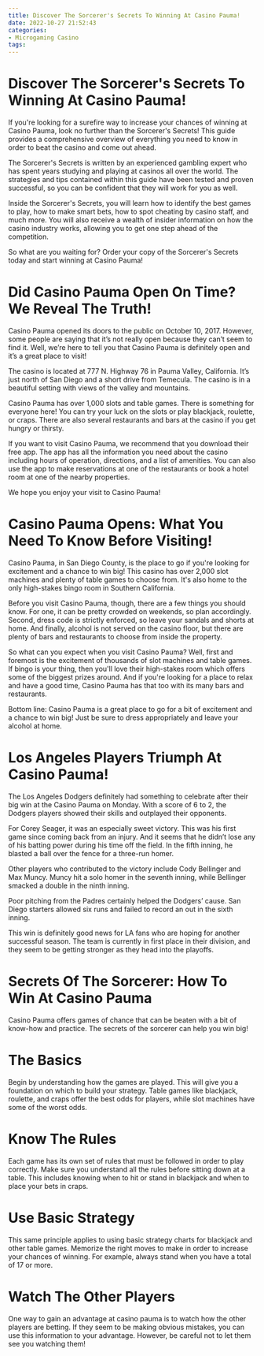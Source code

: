 ```yaml
---
title: Discover The Sorcerer's Secrets To Winning At Casino Pauma!
date: 2022-10-27 21:52:43
categories:
- Microgaming Casino
tags:
---
```



#  Discover The Sorcerer's Secrets To Winning At Casino Pauma!

If you're looking for a surefire way to increase your chances of winning at Casino Pauma, look no further than the Sorcerer's Secrets! This guide provides a comprehensive overview of everything you need to know in order to beat the casino and come out ahead.

The Sorcerer's Secrets is written by an experienced gambling expert who has spent years studying and playing at casinos all over the world. The strategies and tips contained within this guide have been tested and proven successful, so you can be confident that they will work for you as well.

Inside the Sorcerer's Secrets, you will learn how to identify the best games to play, how to make smart bets, how to spot cheating by casino staff, and much more. You will also receive a wealth of insider information on how the casino industry works, allowing you to get one step ahead of the competition.

So what are you waiting for? Order your copy of the Sorcerer's Secrets today and start winning at Casino Pauma!

#  Did Casino Pauma Open On Time? We Reveal The Truth!

Casino Pauma opened its doors to the public on October 10, 2017. However, some people are saying that it’s not really open because they can’t seem to find it. Well, we’re here to tell you that Casino Pauma is definitely open and it’s a great place to visit!

The casino is located at 777 N. Highway 76 in Pauma Valley, California. It’s just north of San Diego and a short drive from Temecula. The casino is in a beautiful setting with views of the valley and mountains.

Casino Pauma has over 1,000 slots and table games. There is something for everyone here! You can try your luck on the slots or play blackjack, roulette, or craps. There are also several restaurants and bars at the casino if you get hungry or thirsty.

If you want to visit Casino Pauma, we recommend that you download their free app. The app has all the information you need about the casino including hours of operation, directions, and a list of amenities. You can also use the app to make reservations at one of the restaurants or book a hotel room at one of the nearby properties.

We hope you enjoy your visit to Casino Pauma!

#  Casino Pauma Opens: What You Need To Know Before Visiting!

Casino Pauma, in San Diego County, is the place to go if you're looking for excitement and a chance to win big! This casino has over 2,000 slot machines and plenty of table games to choose from. It's also home to the only high-stakes bingo room in Southern California.

Before you visit Casino Pauma, though, there are a few things you should know. For one, it can be pretty crowded on weekends, so plan accordingly. Second, dress code is strictly enforced, so leave your sandals and shorts at home. And finally, alcohol is not served on the casino floor, but there are plenty of bars and restaurants to choose from inside the property.

So what can you expect when you visit Casino Pauma? Well, first and foremost is the excitement of thousands of slot machines and table games. If bingo is your thing, then you'll love their high-stakes room which offers some of the biggest prizes around. And if you're looking for a place to relax and have a good time, Casino Pauma has that too with its many bars and restaurants.

Bottom line: Casino Pauma is a great place to go for a bit of excitement and a chance to win big! Just be sure to dress appropriately and leave your alcohol at home.

#  Los Angeles Players Triumph At Casino Pauma!

The Los Angeles Dodgers definitely had something to celebrate after their big win at the Casino Pauma on Monday. With a score of 6 to 2, the Dodgers players showed their skills and outplayed their opponents.

For Corey Seager, it was an especially sweet victory. This was his first game since coming back from an injury. And it seems that he didn’t lose any of his batting power during his time off the field. In the fifth inning, he blasted a ball over the fence for a three-run homer.

Other players who contributed to the victory include Cody Bellinger and Max Muncy. Muncy hit a solo homer in the seventh inning, while Bellinger smacked a double in the ninth inning.

Poor pitching from the Padres certainly helped the Dodgers’ cause. San Diego starters allowed six runs and failed to record an out in the sixth inning.

This win is definitely good news for LA fans who are hoping for another successful season. The team is currently in first place in their division, and they seem to be getting stronger as they head into the playoffs.

#  Secrets Of The Sorcerer: How To Win At Casino Pauma

Casino Pauma offers games of chance that can be beaten with a bit of know-how and practice. The secrets of the sorcerer can help you win big!

# The Basics

Begin by understanding how the games are played. This will give you a foundation on which to build your strategy. Table games like blackjack, roulette, and craps offer the best odds for players, while slot machines have some of the worst odds.

# Know The Rules

Each game has its own set of rules that must be followed in order to play correctly. Make sure you understand all the rules before sitting down at a table. This includes knowing when to hit or stand in blackjack and when to place your bets in craps.

# Use Basic Strategy

This same principle applies to using basic strategy charts for blackjack and other table games. Memorize the right moves to make in order to increase your chances of winning. For example, always stand when you have a total of 17 or more.

# Watch The Other Players

One way to gain an advantage at casino pauma is to watch how the other players are betting. If they seem to be making obvious mistakes, you can use this information to your advantage. However, be careful not to let them see you watching them!